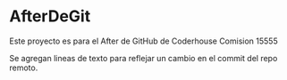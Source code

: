 # AfterDeGit

Este proyecto es para el After de GitHub de Coderhouse Comision 15555

Se agregan lineas de texto para reflejar un cambio en el commit del repo remoto.
